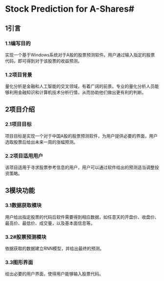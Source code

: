 # Stock Prediction for A-Shares#

## 1引言 ##
### 1.1编写目的 ###
实现一个基于Windows系统对于A股的股票预测软件。用户通过输入指定的股票代码，即可得到对于该股票的收益预测。
### 1.2项目背景 ###
量化分析是金融和人工智能的交叉领域，有着广阔的前景。专业的量化分析人员能够利用金融知识和计算机技术分析行情，从而协助他们做出更有利的判断。
## 2项目介绍 ##
### 2.1项目目标 ###
项目目标是实现一个对于中国A股的股票预测软件，为用户提供必要的界面，用户选取股票后给出未来一周的涨幅预测。
### 2.2项目适用用户 ###
该项目适用于寻求股票参考信息的用户，用户可以通过软件给出的预测适当调整投资策略。
## 3模块功能 ##
### 3.1数据获取模块 ###
用户给出指定股票的代码后软件需要得到相应数据，如任意天的开盘价、收盘价、最高价、最低价、成交量，以及基本面信息等。
### 3.2#股票预测模块 ###
依据获取的数据建立RNN模型，并给出最终的预测。
### 3.3图形界面 ###
给出必要的用户界面，使得用户能够输入股票代码。
